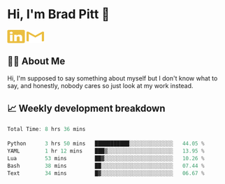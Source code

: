# Hi, I'm Brad Pitt 👋


<a href="https://www.linkedin.com/in/mathias-mauraisin/" target="blank"><img align="center" src="./icons/linkedin.svg" alt="https://www.linkedin.com/in/mathias-mauraisin/" height="30" width="40" /></a>
<a href="mailto:mathias.mauraisin.pro@gmail.com" target="blank"><img align="center" src="./icons/gmail.svg" alt="redrew" height="30" width="40" /></a>




<!-- ![snap](images/Snap_dark.png?raw=true) -->
<!-- ![snap](images/Snap_dark_bg.png?raw=true) -->


<!-- [![My Skills](https://skillicons.dev/icons?i=c,cpp,html,css,js,ts,)](https://skillicons.dev) -->

## 🙋‍♂️&nbsp;About Me

Hi, I'm supposed to say something about myself but I don't know what to say, and honestly, nobody cares so just look at my work instead.

## 📈&nbsp;Weekly development breakdown

<!-- [![mamaurai's 42 stats](https://badge42.vercel.app/api/v2/cl1l4qz93000609l4yixitcl4/stats?cursusId=21&coalitionId=45)](https://github.com/JaeSeoKim/badge42) -->





<!--START_SECTION:waka-->

```rust
Total Time: 8 hrs 36 mins

Python      3 hrs 50 mins   ███████████░░░░░░░░░░░░░░   44.05 %
YAML        1 hr 12 mins    ███▒░░░░░░░░░░░░░░░░░░░░░   13.95 %
Lua         53 mins         ██▓░░░░░░░░░░░░░░░░░░░░░░   10.26 %
Bash        38 mins         ██░░░░░░░░░░░░░░░░░░░░░░░   07.44 %
Text        34 mins         █▓░░░░░░░░░░░░░░░░░░░░░░░   06.67 %
```

<!--END_SECTION:waka-->


